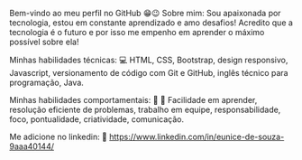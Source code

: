 Bem-vindo ao meu perfil no GitHub 😁😉
Sobre mim: Sou apaixonada por tecnologia, estou em constante aprendizado e amo desafios! Acredito que a tecnologia é o futuro e por isso me empenho em aprender o máximo possível sobre ela!

Minhas habilidades técnicas: 💻 
HTML, CSS, Bootstrap, design responsivo, Javascript, versionamento de código com Git e GitHub, inglês técnico para programação, Java.

Minhas habilidades comportamentais: 💪 👊
Facilidade em aprender, resolução eficiente de problemas, trabalho em equipe, responsabilidade, foco, pontualidade, criatividade, comunicação.

Me adicione no linkedin: 🙋 
https://www.linkedin.com/in/eunice-de-souza-9aaa40144/
